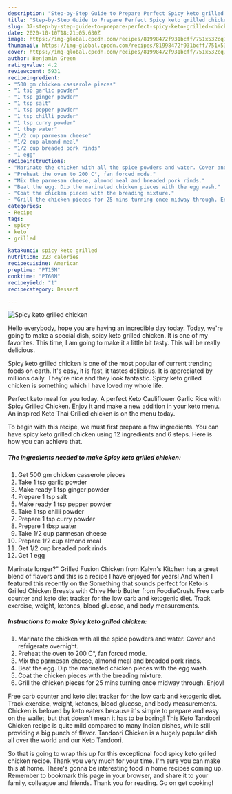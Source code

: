 ```yaml
---
description: "Step-by-Step Guide to Prepare Perfect Spicy keto grilled chicken"
title: "Step-by-Step Guide to Prepare Perfect Spicy keto grilled chicken"
slug: 37-step-by-step-guide-to-prepare-perfect-spicy-keto-grilled-chicken
date: 2020-10-10T18:21:05.630Z
image: https://img-global.cpcdn.com/recipes/81998472f931bcff/751x532cq70/spicy-keto-grilled-chicken-recipe-main-photo.jpg
thumbnail: https://img-global.cpcdn.com/recipes/81998472f931bcff/751x532cq70/spicy-keto-grilled-chicken-recipe-main-photo.jpg
cover: https://img-global.cpcdn.com/recipes/81998472f931bcff/751x532cq70/spicy-keto-grilled-chicken-recipe-main-photo.jpg
author: Benjamin Green
ratingvalue: 4.2
reviewcount: 5931
recipeingredient:
- "500 gm chicken casserole pieces"
- "1 tsp garlic powder"
- "1 tsp ginger powder"
- "1 tsp salt"
- "1 tsp pepper powder"
- "1 tsp chilli powder"
- "1 tsp curry powder"
- "1 tbsp water"
- "1/2 cup parmesan cheese"
- "1/2 cup almond meal"
- "1/2 cup breaded pork rinds"
- "1 egg"
recipeinstructions:
- "Marinate the chicken with all the spice powders and water. Cover and refrigerate overnight."
- "Preheat the oven to 200 C°, fan forced mode."
- "Mix the parmesan cheese, almond meal and breaded pork rinds."
- "Beat the egg. Dip the marinated chicken pieces with the egg wash."
- "Coat the chicken pieces with the breading mixture."
- "Grill the chicken pieces for 25 mins turning once midway through. Enjoy!"
categories:
- Recipe
tags:
- spicy
- keto
- grilled

katakunci: spicy keto grilled 
nutrition: 223 calories
recipecuisine: American
preptime: "PT15M"
cooktime: "PT60M"
recipeyield: "1"
recipecategory: Dessert

---
```



![Spicy keto grilled chicken](https://img-global.cpcdn.com/recipes/81998472f931bcff/751x532cq70/spicy-keto-grilled-chicken-recipe-main-photo.jpg)

Hello everybody, hope you are having an incredible day today. Today, we're going to make a special dish, spicy keto grilled chicken. It is one of my favorites. This time, I am going to make it a little bit tasty. This will be really delicious.

Spicy keto grilled chicken is one of the most popular of current trending foods on earth. It's easy, it is fast, it tastes delicious. It is appreciated by millions daily. They're nice and they look fantastic. Spicy keto grilled chicken is something which I have loved my whole life.

Perfect keto meal for you today. A perfect Keto Cauliflower Garlic Rice with Spicy Grilled Chicken. Enjoy it and make a new addition in your keto menu. An inspired Keto Thai Grilled chicken is on the menu today.


To begin with this recipe, we must first prepare a few ingredients. You can have spicy keto grilled chicken using 12 ingredients and 6 steps. Here is how you can achieve that.

<!--inarticleads1-->

##### The ingredients needed to make Spicy keto grilled chicken:

1. Get 500 gm chicken casserole pieces
1. Take 1 tsp garlic powder
1. Make ready 1 tsp ginger powder
1. Prepare 1 tsp salt
1. Make ready 1 tsp pepper powder
1. Take 1 tsp chilli powder
1. Prepare 1 tsp curry powder
1. Prepare 1 tbsp water
1. Take 1/2 cup parmesan cheese
1. Prepare 1/2 cup almond meal
1. Get 1/2 cup breaded pork rinds
1. Get 1 egg


Marinate longer?&#34; Grilled Fusion Chicken from Kalyn&#39;s Kitchen has a great blend of flavors and this is a recipe I have enjoyed for years! And when I featured this recently on the Something that sounds perfect for Keto is Grilled Chicken Breasts with Chive Herb Butter from FoodieCrush. Free carb counter and keto diet tracker for the low carb and ketogenic diet. Track exercise, weight, ketones, blood glucose, and body measurements. 

<!--inarticleads2-->

##### Instructions to make Spicy keto grilled chicken:

1. Marinate the chicken with all the spice powders and water. Cover and refrigerate overnight.
1. Preheat the oven to 200 C°, fan forced mode.
1. Mix the parmesan cheese, almond meal and breaded pork rinds.
1. Beat the egg. Dip the marinated chicken pieces with the egg wash.
1. Coat the chicken pieces with the breading mixture.
1. Grill the chicken pieces for 25 mins turning once midway through. Enjoy!


Free carb counter and keto diet tracker for the low carb and ketogenic diet. Track exercise, weight, ketones, blood glucose, and body measurements. Chicken is beloved by keto eaters because it&#39;s simple to prepare and easy on the wallet, but that doesn&#39;t mean it has to be boring! This Keto Tandoori Chicken recipe is quite mild compared to many Indian dishes, while still providing a big punch of flavor. Tandoori Chicken is a hugely popular dish all over the world and our Keto Tandoori. 

So that is going to wrap this up for this exceptional food spicy keto grilled chicken recipe. Thank you very much for your time. I'm sure you can make this at home. There's gonna be interesting food in home recipes coming up. Remember to bookmark this page in your browser, and share it to your family, colleague and friends. Thank you for reading. Go on get cooking!
